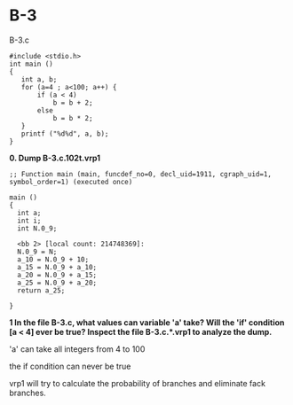 # B-3
B-3.c
```
#include <stdio.h>
int main ()
{
   int a, b;
   for (a=4 ; a<100; a++) {
       if (a < 4)
           b = b + 2;
       else
           b = b * 2;
   }
   printf ("%d%d", a, b);
}
```
**0. Dump B-3.c.102t.vrp1**
```
;; Function main (main, funcdef_no=0, decl_uid=1911, cgraph_uid=1, symbol_order=1) (executed once)

main ()
{
  int a;
  int i;
  int N.0_9;

  <bb 2> [local count: 214748369]:
  N.0_9 = N;
  a_10 = N.0_9 + 10;
  a_15 = N.0_9 + a_10;
  a_20 = N.0_9 + a_15;
  a_25 = N.0_9 + a_20;
  return a_25;

}
```
**1   In the file B-3.c, what values  can variable 'a' take? Will the 'if' condition [a  < 4] ever  be true?  Inspect the file  B-3.c.*.vrp1 to analyze the dump.**

'a' can take all integers from 4 to 100

the if condition can never be true

vrp1 will try to calculate the probability of branches and eliminate fack branches.

